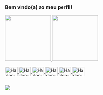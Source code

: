 ### Bem vindo(a) ao meu perfil!

<div>
  <a href="https://github.com/HarlonGarcia">
  <img height="150em" src="https://github-readme-stats.vercel.app/api?username=HarlonGarcia&show_icons=true&theme=github_dark&include_all_commits=true&count_private=true"/> 
  <img height="150em" src="https://github-readme-stats.vercel.app/api/top-langs/?username=HarlonGarcia&layout=compact&langs_count=7&theme=github_dark"/>
</div>
  
<div style="display: inline_block"><br>
  <img align="center" alt="Harlon-Java" height="30" width="40" src="https://cdn.jsdelivr.net/gh/devicons/devicon/icons/java/java-original.svg">
  <img align="center" alt="Harlon-Py" height="30" width="40" src="https://cdn.jsdelivr.net/gh/devicons/devicon/icons/python/python-original.svg">
  <img align="center" alt="Harlon-JS" height="30" width="40" src="https://cdn.jsdelivr.net/gh/devicons/devicon/icons/javascript/javascript-plain.svg">
  <img align="center" alt="Harlon-HTML" height="30" width="40" src="https://cdn.jsdelivr.net/gh/devicons/devicon/icons/html5/html5-original.svg">
  <img align="center" alt="Harlon-CSS" height="30" width="40" src="https://cdn.jsdelivr.net/gh/devicons/devicon/icons/css3/css3-original.svg">
  <img align="center" alt="Harlon-Postgres" height="30" width="40" src="https://cdn.jsdelivr.net/gh/devicons/devicon/icons/postgresql/postgresql-original.svg">  
</div>
  
  ##
  
<div> 
  <a href="https://www.linkedin.com/in/harlongarcia" target="_blank"><img src="https://img.shields.io/badge/-LinkedIn-%230077B5?style=for-the-badge&logo=linkedin&logoColor=white" target="_blank"></a> 
</div>
